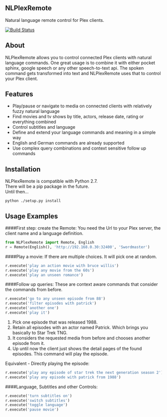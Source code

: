 ## NLPlexRemote ##
Natural language remote control for Plex clients.

[![Build Status](https://travis-ci.org/danielBreitlauch/NLPlexRemote.svg?branch=master)](https://travis-ci.org/danielBreitlauch/NLPlexRemote)

About
--------

NLPlexRemote allows you to control connected Plex clients with natural language commands.
One great usage is to combine it with either pocket sphinx, google speech or any other speech-to-text api.
The spoken command gets transformed into text and NLPlexRemote uses that to control your Plex client. 

Features
--------

* Play/pause or navigate to media on connected clients with relatively fuzzy natural language
* Find movies and tv shows by title, actors, release date, rating or everything combined
* Control subtitles and language
* Define and extend your language commands and meaning in a simple way
* English and German commands are already supported
* Use complex query combinations and context sensitive follow up commands


Installation
--------

NLPlexRemote is compatible with Python 2.7.  
There will be a pip package in the future.  
Until then... 
```
python ./setup.py install
```

Usage Examples
--------------

####First step: create the Remote:
You need the Url to your Plex server, the client name and a language definition.

```python
from NLPlexRemote import Remote, English
r = Remote(English(), 'http://192.168.0.30:32400', 'Swordmaster')
```

####Play a movie:
If there are multiple choices. It will pick one at random.

```python
r.execute('play an action movie with bruce willis')
r.execute('play any movie from the 60s')
r.execute('play an unseen romance')
```

####Follow up queries:
These are context aware commands that consider the commands from before.

```python
r.execute('go to any unseen episode from 88')
r.execute('filter episodes with patrick')
r.execute('another one')
r.execute('play it')
```

1. Pick one episode that was released 1988.
2. Retain all episodes with an actor named Patrick. Which brings you basically to Star Trek TNG.
3. It considers the requested media from before and chooses another episode from it.
4. Up until now the client just shows the detail pages of the found episodes. This command will play the episode.

Equivalent - Directly playing the episode:

```python
r.execute('play any episode of star trek the next generation season 2')
r.execute('play any episode with patrick from 1988')
```

####Language, Subtitles and other Controls:

```python
r.execute('turn subtitles on')
r.execute('switch subtitles')
r.execute('toggle language')
r.execute('pause movie')
```
